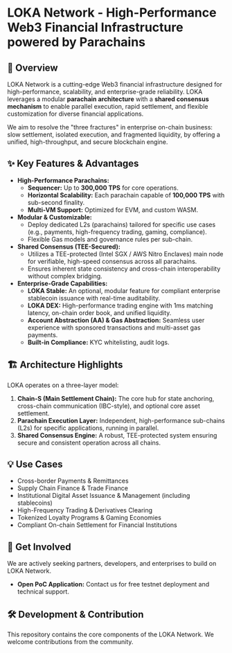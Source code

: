 # LOKA Network - High-Performance Web3 Financial Infrastructure powered by Parachains

## 🚀 Overview

LOKA Network is a cutting-edge Web3 financial infrastructure designed for high-performance, scalability, and enterprise-grade reliability. LOKA leverages a modular **parachain architecture** with a **shared consensus mechanism** to enable parallel execution, rapid settlement, and flexible customization for diverse financial applications.

We aim to resolve the "three fractures" in enterprise on-chain business: slow settlement, isolated execution, and fragmented liquidity, by offering a unified, high-throughput, and secure blockchain engine.

## ✨ Key Features & Advantages

*   **High-Performance Parachains:**
    *   **Sequencer:** Up to **300,000 TPS** for core operations.
    *   **Horizontal Scalability:** Each parachain capable of **100,000 TPS** with sub-second finality.
    *   **Multi-VM Support:** Optimized for EVM, and custom WASM.
*   **Modular & Customizable:**
    *   Deploy dedicated L2s (parachains) tailored for specific use cases (e.g., payments, high-frequency trading, gaming, compliance).
    *   Flexible Gas models and governance rules per sub-chain.
*   **Shared Consensus (TEE-Secured):**
    *   Utilizes a TEE-protected (Intel SGX / AWS Nitro Enclaves) main node for verifiable, high-speed consensus across all parachains.
    *   Ensures inherent state consistency and cross-chain interoperability without complex bridging.
*   **Enterprise-Grade Capabilities:**
    *   **LOKA Stable:** An optional, modular feature for compliant enterprise stablecoin issuance with real-time auditability.
    *   **LOKA DEX:** High-performance trading engine with 1ms matching latency, on-chain order book, and unified liquidity.
    *   **Account Abstraction (AA) & Gas Abstraction:** Seamless user experience with sponsored transactions and multi-asset gas payments.
    *   **Built-in Compliance:** KYC whitelisting, audit logs.


## 🏗️ Architecture Highlights

LOKA operates on a three-layer model:

1.  **Chain-S (Main Settlement Chain):** The core hub for state anchoring, cross-chain communication (IBC-style), and optional core asset settlement.
2.  **Parachain Execution Layer:** Independent, high-performance sub-chains (L2s) for specific applications, running in parallel.
3.  **Shared Consensus Engine:** A robust, TEE-protected system ensuring secure and consistent operation across all chains.

## 💡 Use Cases

*   Cross-border Payments & Remittances
*   Supply Chain Finance & Trade Finance
*   Institutional Digital Asset Issuance & Management (including stablecoins)
*   High-Frequency Trading & Derivatives Clearing
*   Tokenized Loyalty Programs & Gaming Economies
*   Compliant On-chain Settlement for Financial Institutions

## 🤝 Get Involved

We are actively seeking partners, developers, and enterprises to build on LOKA Network.

*   **Open PoC Application:** Contact us for free testnet deployment and technical support.

## 🛠️ Development & Contribution

This repository contains the core components of the LOKA Network. We welcome contributions from the community.
